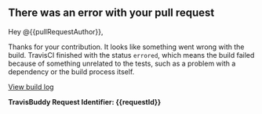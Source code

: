 ## There was an error with your pull request

Hey @{{pullRequestAuthor}},

Thanks for your contribution. It looks like something went wrong with the build. TravisCI finished with the status `errored`, which means the build failed because of something unrelated to the tests, such as a problem with a dependency or the build process itself.

<a href="{{link}}">View build log</a>

**TravisBuddy Request Identifier: {{requestId}}**
